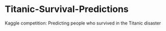 # Titanic-Survival-Predictions
Kaggle competition: Predicting people who survived in the Titanic disaster

